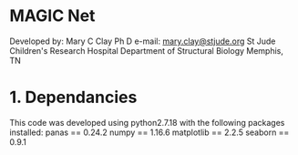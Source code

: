 # MAGIC Net
Developed by: Mary C Clay Ph D
e-mail: mary.clay@stjude.org
St Jude Children's Research Hospital
Department of Structural Biology Memphis, TN

# 1. Dependancies
This code was developed using python2.7.18 with the following packages installed:
  panas == 0.24.2
  numpy == 1.16.6
  matplotlib == 2.2.5
  seaborn == 0.9.1
